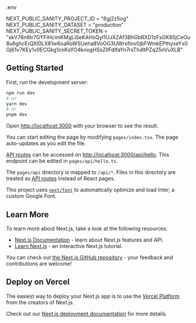 .env 

NEXT_PUBLIC_SANITY_PROJECT_ID = "6gj2z5og"
NEXT_PUBLIC_SANITY_DATASET = "production"
NEXT_PUBLIC_SANITY_SECRET_TOKEN = "skV78n6tr7GYFIHcimKMgLiSeKAHsQyl1UJXZAf3BhGbRXD1zFsGK85jCeOu8u6ghcErQXI0LX81w6oaRoWSUeha8VoOG3UWrxflov0jbFWmkEPthyxeYx0Gj61v7KEy1v0ECGkg1cnKsYO4knogHSsZIlFdIfaYn7rsThdltPZq25nVuXLB"


## Getting Started

First, run the development server:

```bash
npm run dev
# or
yarn dev
# or
pnpm dev
```

Open [http://localhost:3000](http://localhost:3000) with your browser to see the result.

You can start editing the page by modifying `pages/index.tsx`. The page auto-updates as you edit the file.

[API routes](https://nextjs.org/docs/api-routes/introduction) can be accessed on [http://localhost:3000/api/hello](http://localhost:3000/api/hello). This endpoint can be edited in `pages/api/hello.ts`.

The `pages/api` directory is mapped to `/api/*`. Files in this directory are treated as [API routes](https://nextjs.org/docs/api-routes/introduction) instead of React pages.

This project uses [`next/font`](https://nextjs.org/docs/basic-features/font-optimization) to automatically optimize and load Inter, a custom Google Font.

## Learn More

To learn more about Next.js, take a look at the following resources:

- [Next.js Documentation](https://nextjs.org/docs) - learn about Next.js features and API.
- [Learn Next.js](https://nextjs.org/learn) - an interactive Next.js tutorial.

You can check out [the Next.js GitHub repository](https://github.com/vercel/next.js/) - your feedback and contributions are welcome!

## Deploy on Vercel

The easiest way to deploy your Next.js app is to use the [Vercel Platform](https://vercel.com/new?utm_medium=default-template&filter=next.js&utm_source=create-next-app&utm_campaign=create-next-app-readme) from the creators of Next.js.

Check out our [Next.js deployment documentation](https://nextjs.org/docs/deployment) for more details.

